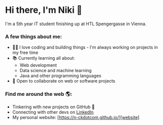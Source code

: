# Hi there, I'm Niki 👋

I'm a 5th year IT student finishing up at HTL Spengergasse in Vienna. 

### A few things about me:

- 👨‍💻 I love coding and building things - I'm always working on projects in my free time
- 📚 Currently learning all about:
  - Web development
  - Data science and machine learning
  - Java and other programming languages
- 🤝 Open to collaborate on web or software projects

### Find me around the web 🌎:

- Tinkering with new projects on GitHub 🐙 
- Connecting with other devs on [LinkedIn][linkedin]
- My personal website: [https://n-ckdotcom.github.io/][website]

[linkedin]: [https://www.linkedin.com/](https://www.linkedin.com/in/nikolaus-list-170604273/)
[website]: https://n-ckdotcom.github.io/
